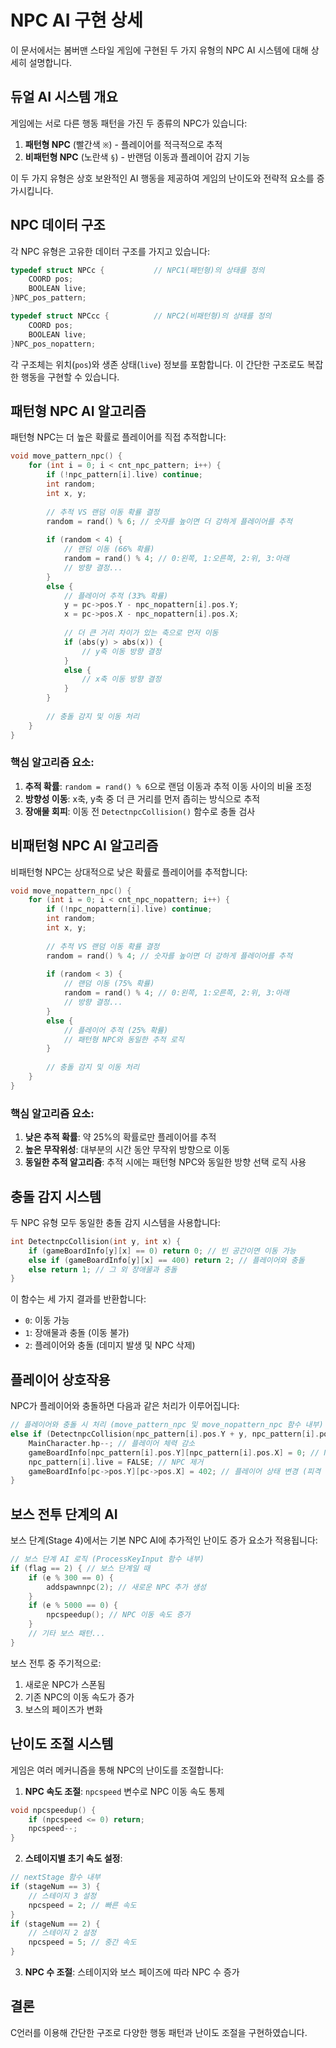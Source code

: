 # NPC AI 구현 상세

이 문서에서는 봄버맨 스타일 게임에 구현된 두 가지 유형의 NPC AI 시스템에 대해 상세히 설명합니다.

## 듀얼 AI 시스템 개요

게임에는 서로 다른 행동 패턴을 가진 두 종류의 NPC가 있습니다:

1. **패턴형 NPC** (빨간색 `※`) - 플레이어를 적극적으로 추적
2. **비패턴형 NPC** (노란색 `§`) - 반랜덤 이동과 플레이어 감지 기능

이 두 가지 유형은 상호 보완적인 AI 행동을 제공하여 게임의 난이도와 전략적 요소를 증가시킵니다.

## NPC 데이터 구조

각 NPC 유형은 고유한 데이터 구조를 가지고 있습니다:

```c
typedef struct NPCc {           // NPC1(패턴형)의 상태를 정의
    COORD pos;
    BOOLEAN live;
}NPC_pos_pattern;

typedef struct NPCcc {          // NPC2(비패턴형)의 상태를 정의
    COORD pos;
    BOOLEAN live;
}NPC_pos_nopattern;
```

각 구조체는 위치(`pos`)와 생존 상태(`live`) 정보를 포함합니다. 이 간단한 구조로도 복잡한 행동을 구현할 수 있습니다.

## 패턴형 NPC AI 알고리즘

패턴형 NPC는 더 높은 확률로 플레이어를 직접 추적합니다:

```c
void move_pattern_npc() {
    for (int i = 0; i < cnt_npc_pattern; i++) {
        if (!npc_pattern[i].live) continue;
        int random;
        int x, y;
        
        // 추적 VS 랜덤 이동 확률 결정
        random = rand() % 6; // 숫자를 높이면 더 강하게 플레이어를 추적
        
        if (random < 4) {
            // 랜덤 이동 (66% 확률)
            random = rand() % 4; // 0:왼쪽, 1:오른쪽, 2:위, 3:아래
            // 방향 결정...
        }
        else {
            // 플레이어 추적 (33% 확률)
            y = pc->pos.Y - npc_nopattern[i].pos.Y;
            x = pc->pos.X - npc_nopattern[i].pos.X;
            
            // 더 큰 거리 차이가 있는 축으로 먼저 이동
            if (abs(y) > abs(x)) {
                // y축 이동 방향 결정
            }
            else {
                // x축 이동 방향 결정
            }
        }
        
        // 충돌 감지 및 이동 처리
    }
}
```

### 핵심 알고리즘 요소:

1. **추적 확률**: `random = rand() % 6`으로 랜덤 이동과 추적 이동 사이의 비율 조정
2. **방향성 이동**: x축, y축 중 더 큰 거리를 먼저 좁히는 방식으로 추적
3. **장애물 회피**: 이동 전 `DetectnpcCollision()` 함수로 충돌 검사

## 비패턴형 NPC AI 알고리즘

비패턴형 NPC는 상대적으로 낮은 확률로 플레이어를 추적합니다:

```c
void move_nopattern_npc() {
    for (int i = 0; i < cnt_npc_nopattern; i++) {
        if (!npc_nopattern[i].live) continue;
        int random;
        int x, y;
        
        // 추적 VS 랜덤 이동 확률 결정
        random = rand() % 4; // 숫자를 높이면 더 강하게 플레이어를 추적
        
        if (random < 3) {
            // 랜덤 이동 (75% 확률)
            random = rand() % 4; // 0:왼쪽, 1:오른쪽, 2:위, 3:아래
            // 방향 결정...
        }
        else {
            // 플레이어 추적 (25% 확률)
            // 패턴형 NPC와 동일한 추적 로직
        }
        
        // 충돌 감지 및 이동 처리
    }
}
```

### 핵심 알고리즘 요소:

1. **낮은 추적 확률**: 약 25%의 확률로만 플레이어를 추적
2. **높은 무작위성**: 대부분의 시간 동안 무작위 방향으로 이동
3. **동일한 추적 알고리즘**: 추적 시에는 패턴형 NPC와 동일한 방향 선택 로직 사용

## 충돌 감지 시스템

두 NPC 유형 모두 동일한 충돌 감지 시스템을 사용합니다:

```c
int DetectnpcCollision(int y, int x) {
    if (gameBoardInfo[y][x] == 0) return 0; // 빈 공간이면 이동 가능
    else if (gameBoardInfo[y][x] == 400) return 2; // 플레이어와 충돌
    else return 1; // 그 외 장애물과 충돌
}
```

이 함수는 세 가지 결과를 반환합니다:
- `0`: 이동 가능
- `1`: 장애물과 충돌 (이동 불가)
- `2`: 플레이어와 충돌 (데미지 발생 및 NPC 삭제)

## 플레이어 상호작용

NPC가 플레이어와 충돌하면 다음과 같은 처리가 이루어집니다:

```c
// 플레이어와 충돌 시 처리 (move_pattern_npc 및 move_nopattern_npc 함수 내부)
else if (DetectnpcCollision(npc_pattern[i].pos.Y + y, npc_pattern[i].pos.X + x) == 2) { 
    MainCharacter.hp--; // 플레이어 체력 감소
    gameBoardInfo[npc_pattern[i].pos.Y][npc_pattern[i].pos.X] = 0; // NPC 위치 초기화
    npc_pattern[i].live = FALSE; // NPC 제거
    gameBoardInfo[pc->pos.Y][pc->pos.X] = 402; // 플레이어 상태 변경 (피격 상태)
}
```

## 보스 전투 단계의 AI

보스 단계(Stage 4)에서는 기본 NPC AI에 추가적인 난이도 증가 요소가 적용됩니다:

```c
// 보스 단계 AI 로직 (ProcessKeyInput 함수 내부)
if (flag == 2) { // 보스 단계일 때
    if (e % 300 == 0) {
        addspawnnpc(2); // 새로운 NPC 추가 생성
    }
    if (e % 5000 == 0) {
        npcspeedup(); // NPC 이동 속도 증가
    }
    // 기타 보스 패턴...
}
```

보스 전투 중 주기적으로:
1. 새로운 NPC가 스폰됨
2. 기존 NPC의 이동 속도가 증가
3. 보스의 페이즈가 변화

## 난이도 조절 시스템

게임은 여러 메커니즘을 통해 NPC의 난이도를 조절합니다:

1. **NPC 속도 조절**: `npcspeed` 변수로 NPC 이동 속도 통제
```c
void npcspeedup() {
    if (npcspeed <= 0) return;
    npcspeed--;
}
```

2. **스테이지별 초기 속도 설정**:
```c
// nextStage 함수 내부
if (stageNum == 3) {
    // 스테이지 3 설정
    npcspeed = 2; // 빠른 속도
}
if (stageNum == 2) {
    // 스테이지 2 설정
    npcspeed = 5; // 중간 속도
}
```

3. **NPC 수 조절**: 스테이지와 보스 페이즈에 따라 NPC 수 증가

## 결론

C언러를 이용해 간단한 구조로 다양한 행동 패턴과 난이도 조절을 구현하였습니다.

